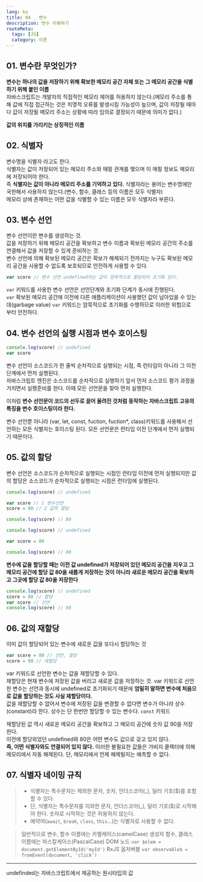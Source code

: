 ```yaml
---
lang: ko
title: 04 _ 변수
description: 변수 이해하기
routeMeta:
  tags: [JS]
  category: 이론
---
```


## 01. 변수란 무엇인가?

**변수는 하나의 값을 저장하기 위해 확보한 메모리 공간 자체 또는 그 메모리 공간을 식별하기 위해 붙인 이름**  
자바스크립트는 개발자의 직접적인 메모리 제어를 허용하지 않는다.(메모리 주소를 통해 값에 직접 접근하는 것은 치명적 오류를 발생시킬 가능성이 높으며, 값이 저장될 때마다 값이 저장될 메모리 주소는 상황에 따라 임의로 결정되기 때문에 의미가 없다.)

**값의 위치를 가리키는 상징적인 이름**

## 02. 식별자

변수명을 식별자 라고도 한다.  
식별자는 값이 저장되어 있는 메모리 주소와 매핑 관계를 맺으며 이 매핑 정보도 메모리에 저장되어야 한다.  
즉 **식별자는 값이 아니라 메모리 주소를 기억하고 있다.**
식별자라는 용어는 변수명에만 국한해서 사용하지 않는다.(변수, 함수, 클래스 등의 이름은 모두 식별자)  
메모리 상에 존재하는 어떤 값을 식별할 수 있는 이름은 모두 식별자라 부른다.

## 03. 변수 선언

변수 선언이란 변수를 생성하는 것.  
값을 저장하기 위해 메모리 공간을 확보하고 변수 이름과 확보된 메모리 공간의 주소를 연결해서 값을 저장할 수 있게 준비하는 것.  
변수 선언에 의해 확보된 메모리 공간은 확보가 해제되기 전까지는 누구도 확보된 메모리 공간을 사용할 수 없도록 보호되므로 안전하게 사용할 수 있다.

```js
var score // 변수 선언 undefined라는 값이 암묵적으로 할당되어 초기화 된다.
```

`var` 키워드를 사용한 변수 선언은 선언단계와 초기화 단계가 동시에 진행된다.  
`var` 확보된 메모리 공간에 이전에 다른 애플리케이션이 사용했던 값이 남아있을 수 있는데(garbage value) `var` 키워드는 암묵적으로 초기화를 수행하므로 이러한 위험으로 부터 안전하다.

## 04. 변수 선언의 실행 시점과 변수 호이스팅

```js
console.log(score) // undefined
var score
```

변수 선언이 소스코드가 한 줄씩 순차적으로 실행되는 시점, 즉 런타임이 아니라 그 이전 단계에서 먼저 실행된다.  
자바스크립트 엔진은 소스코드를 순차적으로 실행하기 앞서 먼저 소스코드 평가 과정을 거치면서 실행준비를 한다. 이때 모든 선언문을 찾아 먼저 실행한다.

이처럼 **변수 선언문이 코드의 선두로 끌어 올려진 것처럼 동작하는 자바스크립트 고유의 특징을 변수 호이스팅이라 한다.**

변수 선언뿐 아니라 (var, let, const, fuction, fuction\*, class)키워드를 사용해서 선언하는 모든 식별자는 호이스팅 된다. 모든 선언문은 런타임 이전 단계에서 먼저 실행되기 때문이다.

## 05. 값의 할당

변수 선언은 소스코드가 순차적으로 실행되는 시점인 런타임 이전에 먼저 실행되지만 값의 할당은 소스코드가 순차적으로 실행되는 시점은 런타임에 실행된다.

```js
console.log(score) // undefined

var score // 1 변수선언
score = 80 // 2 값의 할당

console.log(score) // 80
```

```js
console.log(score) // undefined

var score = 80

console.log(score) // 80
```

**변수에 값을 할당할 때는 이전 값 undefined가 저장되어 있던 메모리 공간을 지우고 그 메모리 공간에 할당 값 80을 새롭게 저장하는 것이 아니라 새로운 메모리 공간을 확보하고 그곳에 할당 값 80을 저장한다**

```js
console.log(score) // undefined
score = 80 // 할당
var score // 선언
console.log(score) // 80
```

## 06. 값의 재할당

이미 값이 할당되어 있는 변수에 새로운 값을 또다시 할당하는 것

```js
var score = 80 // 선언, 할당
score = 90 // 재할당
```

var 키워드로 선언한 변수는 값을 재할당할 수 있다.  
재할당은 현재 변수에 저장된 값을 버리고 새로운 값을 저장하는 것.
var 키워드로 선언한 변수는 선언과 동시에 undefined로 초기화되기 때문에 **엄밀히 말하면 변수에 처음으로 값을 할당하는 것도 사실 재할당이다.**  
값을 재할당할 수 없어서 변수에 저장된 값을 변경할 수 없다면 변수가 아니라 상수(constant)라 한다. 상수는 단 한번만 할당할 수 있는 변수다. `const` 키워드

재할당된 값 역시 새로운 메모리 공간을 확보하고 그 메모리 공간에 숫자 값 90을 저장한다.  
이전에 할당외었던 undefined와 80은 어떤 변수도 값으로 갖고 있지 않다.  
**즉, 어떤 식별자와도 연결되어 있지 않다.** 이러한 불필요한 값들은 가비지 콜렉터에 의해 메모리에서 자동 해제된다. 단, 메모리에서 언제 해제될지는 예측할 수 없다.

## 07. 식별자 네이밍 규칙

> - 식별자는 특수문자는 제외한 문자, 숫자, 언더스코어(\_), 달러 기호($)를 포함할 수 있다.
> - 단, 식별자는 특수문자를 지외한 문자, 언더스코어(\_), 달러 기호($)로 시작해야 한다. 숫자로 시작하는 것은 허용하지 않는다.
> - 예약어(`await`, `break`, `class`, `this`...)는 식별자로 사용할 수 없다.

> 일반적으로
> 변수, 함수 이름에는 카멜케이스(camelCase)
> 생성자 함수, 클래스 이름에는 파스칼케이스(PascalCase)
> DOM 노드 `var $elem = document.getElementById('myId')`
> RxJS 옵저버블 `var observable$ = fromEvent(document, 'click')`

---

undefinded는 자바스크립트에서 제공하는 원시타입의 값
